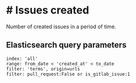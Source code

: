# \# Issues created

Number of created issues in a period of time.

## Elasticsearch query parameters
```
index: 'all'
range: from_date < 'created_at' < to_date
filter: 'terms', origin=urls
filter: pull_request:False or is_gitlab_issue:1
```
